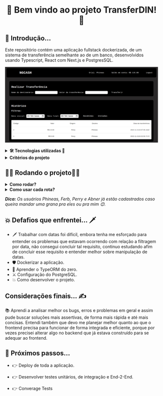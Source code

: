<h1 align="center">🚀 Bem vindo ao projeto TransferDIN! 🚀</h1>

<h2>🥱 Introdução...</h2>

<p>Este repositório contém uma aplicação fullstack dockerizada, de um sistema de transferência semelhante ao de um banco, desenvolvidos usando Typescript, React com Next.js e PostgresSQL.</p>

![alt text](https://raw.githubusercontent.com/abnerferreiradesousa/app-transferDIN/main/images/app.png)

<details>
<summary><strong> 🛠️ Tecnologias utilizadas 🧰 </strong></summary>

* <p>👉 TypeScript</p>

* <p>👉 PostgresSQL</p>

* <p>👉 Docker</p>

* <p>👉 JsonWebToken</p>

* <p>👉 TypeORM</p>

* <p>👉 Express.js</p>

* <p>👉 Node.js</p>

* <p>👉 Bcrypt</p>

* <p>👉 Next.js</p>

* <p>👉 Redux</p>

* <p>👉 SASS</p>

</details>

<details>
<summary><strong> Critérios do projeto </strong></summary>

## Backend

- ☑️ Qualquer pessoa deverá poder fazer parte da NG. Para isso, basta realizar o cadastro informando *username* e *password*.

- ☑️ Deve-se garantir que cada *username* seja único e composto por, pelo menos, 3 caracteres.

- ☑️ Deve-se garantir que a *password* seja composta por pelo menos 8 caracteres, um número e uma letra maiúscula. Lembre-se que ela deverá ser *hashada* ao ser armazenada no banco.

- ☑️ Durante o processo de cadastro de um novo usuário, sua respectiva conta deverá ser criada automaticamente na tabela **Accounts** com um *balance* de R$ 100,00. É importante ressaltar que caso ocorra algum problema e o usuário não seja criado,  a tabela **Accounts** não deverá ser afetada.

- ☑️ Todo usuário deverá conseguir logar na aplicação informando *username* e *password.* Caso o login seja bem-sucedido, um token JWT (com 24h de validade) deverá ser fornecido.

- ☑️ Todo usuário logado (ou seja, que apresente um token válido) deverá ser capaz de visualizar seu próprio *balance* atual. Um usuário A não pode visualizar o *balance* de um usuário B, por exemplo.

- ☑️ Todo usuário logado (ou seja, que apresente um token válido) deverá ser capaz de realizar um *cash-out* informando o *username* do usuário que sofrerá o *cash-in*), caso apresente *balance* suficiente para isso. Atente-se ao fato de que um usuário não deverá ter a possibilidade de realizar uma transferência para si mesmo.
- ☑️ Toda nova transação bem-sucedida deverá ser registrada na tabela **Transactions**. Em casos de falhas transacionais, a tabela **Transactions** não deverá ser afetada.
- ☑️ Todo usuário logado (ou seja, que apresente um token válido) deverá ser capaz de visualizar as transações financeiras (*cash-out* e *cash-in*) que participou. Caso o usuário não tenha participado de uma determinada transação, ele nunca poderá ter acesso à ela.
- ☑️ Todo usuário logado (ou seja, que apresente um token válido) deverá ser capaz de filtrar as transações financeiras que participou por:
    - ☑️ ❌ Data de realização da transação OU
        - ☑️ Transações de *cash-out;*
        - ☑️ Transações de *cash-in.*
    - ☑️ ❌ Data de realização da transação E
        - ☑️ Transações de *cash-out;*
        - ☑️ Transações de *cash-in.*

## Frontend

- ☑️ Página para realizar o cadastro na NG informando *username* e *password.*
- ☑️ Página para realizar o login informando *username* e *password.*
- ☑️ Com o usuário logado, a página principal deve apresentar:
    - ☑️ *balance* atual do usuário;
    - ☑️ Seção voltada à realização de transferências para outros usuários NG a partir do *username* de quem sofrerá o *cash-in*;
    - ☑️ Tabela com os detalhes de todas as transações que o usuário participou;
    - ❌ Mecanismo para filtrar a tabela por data de transação e
        - ☑️ ou transações do tipo *cash-in*/*cash-out*;
    - ☑️ Botão para realizar o *log-out.*

</details>


<h2>👨‍💻 Rodando o projeto👨‍💻</h2>

<details>
  
<summary><strong>Como rodar?</strong></summary>
  
1. Clone o repositório com o comando:
  - `git clone git@github.com:abnerferreiradesousa/app-transferDIN.git`;
    - Entre na pasta do repositório:
      - `cd app-transferDIN`
2. Inicie a aplicação com o comando:
 - `docker-compose up -d --build`
   - *Obs: Este comando será responsável por criar três cointainers docker: um para container para o banco de dados, o segundo para o backend e o último para o frontend. Estarão rodando nas portas 5432, 3001 e 3000, respectivamente, garanta que essas portas estejam livres para uso.*
3. Depois é só acessar a seguinte URL: http://localhost:3000/
  - Caso queira testar a API via Postman, basta acessar o tópico <i>"Como usar cada rota?".</i>

  
</details>

<details>
  
<summary><strong>Como usar cada rota?</strong></summary>  
</br>
 
[Rotas Documentadas](https://github.com/abnerferreiradesousa/app-transferDIN/blob/main/NGCASH_API.md)
      
</details>

<i><strong>Dica:</strong> Os usuários Phineas, Ferb, Perry e Abner já estão cadastrados caso queira mandar uma grana pra eles ou pra mim 😊.</i>

<h2>💥 Defafios que enfrentei... 🗡️</h2> 

* 🗡️ Trabalhar com datas foi difícil, embora tenha me esforçado para entender os problemas que estavam ocorrendo com relação a filtragem por data, não consegui concluir tal requisito, continuo estudando afim de concluir esse requisito e entender melhor sobre manipulação de datas. 
* 🛡️ Dockerizar a aplicação.
* 🥊 Aprender o TypeORM do zero.
* ⚔️ Configuração do PostgreSQL.
* 💥 Como desenvolver o projeto.

<h2>Considerações finais... ✍️</h2>

<p>
 📚 Aprendi a analisar melhor os bugs, erros e problemas em geral e assim pude buscar soluções mais assertivas, de forma mais rápida e até mais concisas.
  Entendi também que devo me planejar melhor quanto ao que o frontend precisa para funcionar de forma integrada e eficiente, porque por vezes precisei alterar algo no backend que já estava construído para se adequar ao frontend.
</p>

<h2>🥷 Próximos passos...</h2>

* <p>👉 Deploy de toda a aplicação.</p>

* <p>👉 Desenvolver testes unitários, de integração e End-2-End.</p>

* <p>👉 Converage Tests</p>
